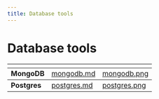 ```yaml
---
title: Database tools
---
```

# Database tools

<table data-card-size="large" data-view="cards">
   <thead>
      <tr>
         <th></th>
         <th data-hidden data-card-target data-type="content-ref"></th>
         <th data-hidden data-card-cover data-type="files"></th>
      </tr>
   </thead>
   <tbody>
      <tr>
         <td><strong>MongoDB</strong></td>
         <td><a href="mongodb.md">mongodb.md</a></td>
         <td><a href="../../../.gitbook/assets/mongodb.png">mongodb.png</a></td>
      </tr>
   </tbody>
   <tbody>
      <tr>
         <td><strong>Postgres</strong></td>
         <td><a href="postgres.md">postgres.md</a></td>
         <td><a href="../../../.gitbook/assets/postgres.png">postgres.png</a></td>
      </tr>
   </tbody>
</table>
